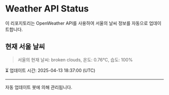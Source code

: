 
# Weather API Status

이 리포지토리는 OpenWeather API를 사용하여 서울의 날씨 정보를 자동으로 업데이트합니다.

## 현재 서울 날씨
> 서울의 현재 날씨: broken clouds, 온도: 0.76°C, 습도: 100%

⏳ 업데이트 시간: 2025-04-13 18:37:00 (UTC)

---
자동 업데이트 봇에 의해 관리됩니다.
